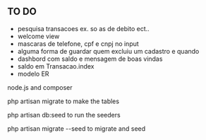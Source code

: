 ## TO DO

- pesquisa transacoes ex. so as de debito ect..
- welcome view
- mascaras de telefone, cpf e cnpj no input
- alguma forma de guardar quem  excluiu um cadastro e quando 
- dashbord com saldo e mensagem de boas vindas
- saldo em Transacao.index
- modelo ER


node.js and composer

php artisan migrate to make the tables

php artisan db:seed to run the seeders

php artisan migrate --seed to migrate and seed 
